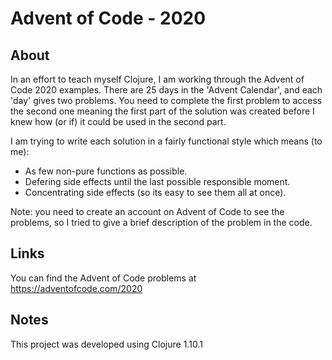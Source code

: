 # Advent of Code - 2020

## About

In an effort to teach myself Clojure, I am working through the Advent of Code 2020 examples. There are 25 days in the 'Advent Calendar', and each 'day' gives two problems. You need to complete the first problem to access the second one meaning the first part of the solution was created before I knew how (or if) it could be used in the second part. 

I am trying to write each solution in a fairly functional style which means (to me):

- As few non-pure functions as possible.
- Defering side effects until the last possible responsible moment.
- Concentrating side effects (so its easy to see them all at once).

Note: you need to create an account on Advent of Code to see the problems, so I tried to give a brief description of the problem in the code.

## Links

You can find the Advent of Code problems at https://adventofcode.com/2020

## Notes

This project was developed using Clojure 1.10.1

